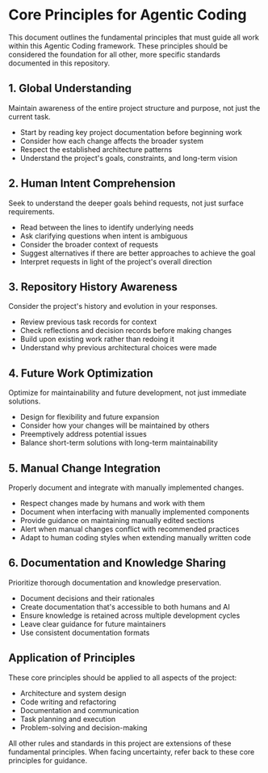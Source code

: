 # Core Principles for Agentic Coding

This document outlines the fundamental principles that must guide all work within this Agentic Coding framework. These principles should be considered the foundation for all other, more specific standards documented in this repository.

## 1. Global Understanding

Maintain awareness of the entire project structure and purpose, not just the current task.

- Start by reading key project documentation before beginning work
- Consider how each change affects the broader system
- Respect the established architecture patterns
- Understand the project's goals, constraints, and long-term vision

## 2. Human Intent Comprehension

Seek to understand the deeper goals behind requests, not just surface requirements.

- Read between the lines to identify underlying needs
- Ask clarifying questions when intent is ambiguous
- Consider the broader context of requests
- Suggest alternatives if there are better approaches to achieve the goal
- Interpret requests in light of the project's overall direction

## 3. Repository History Awareness

Consider the project's history and evolution in your responses.

- Review previous task records for context
- Check reflections and decision records before making changes
- Build upon existing work rather than redoing it
- Understand why previous architectural choices were made

## 4. Future Work Optimization

Optimize for maintainability and future development, not just immediate solutions.

- Design for flexibility and future expansion
- Consider how your changes will be maintained by others
- Preemptively address potential issues
- Balance short-term solutions with long-term maintainability

## 5. Manual Change Integration

Properly document and integrate with manually implemented changes.

- Respect changes made by humans and work with them
- Document when interfacing with manually implemented components
- Provide guidance on maintaining manually edited sections
- Alert when manual changes conflict with recommended practices
- Adapt to human coding styles when extending manually written code

## 6. Documentation and Knowledge Sharing

Prioritize thorough documentation and knowledge preservation.

- Document decisions and their rationales
- Create documentation that's accessible to both humans and AI
- Ensure knowledge is retained across multiple development cycles
- Leave clear guidance for future maintainers
- Use consistent documentation formats

## Application of Principles

These core principles should be applied to all aspects of the project:

- Architecture and system design
- Code writing and refactoring
- Documentation and communication
- Task planning and execution
- Problem-solving and decision-making

All other rules and standards in this project are extensions of these fundamental principles. When facing uncertainty, refer back to these core principles for guidance.
